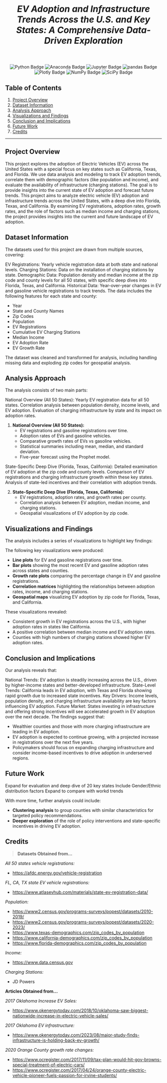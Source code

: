 # <br> <p align="center"> *EV Adoption and Infrastructure Trends Across the U.S. and Key States: A Comprehensive Data-Driven Exploration* </p>

<br> <p align="center">
![Python Badge](https://img.shields.io/badge/Python-3776AB?logo=python&logoColor=fff&style=flat-square)
![Anaconda Badge](https://img.shields.io/badge/Anaconda-44A833?logo=anaconda&logoColor=fff&style=flat-square)
![Jupyter Badge](https://img.shields.io/badge/Jupyter-F37626?logo=jupyter&logoColor=fff&style=flat-square)
![pandas Badge](https://img.shields.io/badge/pandas-150458?logo=pandas&logoColor=fff&style=flat-square)
![Plotly Badge](https://img.shields.io/badge/Plotly-3F4F75?logo=plotly&logoColor=fff&style=flat-square)
![NumPy Badge](https://img.shields.io/badge/NumPy-013243?logo=numpy&logoColor=fff&style=flat-square)
![SciPy Badge](https://img.shields.io/badge/SciPy-8CAAE6?logo=scipy&logoColor=fff&style=flat-square)
</p>


## **Table of Contents**
1. [Project Overview](#project-overview)
2. [Dataset Information](#dataset-information)
3. [Analysis Approach](#analysis-approach)
4. [Visualizations and Findings](#visualizations-and-findings)
5. [Conclusion and Implications](#conclusion-and-implications)
6. [Future Work](#future-work)
7. [Credits](#credits)

---

## **Project Overview**

This project explores the adoption of Electric Vehicles (EV) across the United States with a special focus on key states such as California, Texas, and Florida. We use data analysis and modeling to track EV adoption trends, correlate them with demographic factors (like population and income), and evaluate the availability of infrastructure (charging stations). The goal is to provide insights into the current state of EV adoption and forecast future trends.
This project aims to analyze electric vehicle (EV) adoption and infrastructure trends across the United States, with a deep dive into Florida, Texas, and California. By examining EV registrations, adoption rates, growth rates, and the role of factors such as median income and charging stations, the project provides insights into the current and future landscape of EV adoption.

## **Dataset Information**

The datasets used for this project are drawn from multiple sources, covering:

EV Registrations: Yearly vehicle registration data at both state and national levels.
Charging Stations: Data on the installation of charging stations by state.
Demographic Data: Population density and median income at the zip code and county levels for all 50 states, with specific deep dives into Florida, Texas, and California.
Historical Data: Year-over-year changes in EV and gasoline vehicle registrations to track trends.
The data includes the following features for each state and county:
- Year
- State and County Names
- Zip Codes
- Population
- EV Registrations
- Cumulative EV Charging Stations
- Median Income
- EV Adoption Rate
- EV Growth Rate

The dataset was cleaned and transformed for analysis, including handling missing data and exploding zip codes for geospatial analysis.

## **Analysis Approach**

The analysis consists of two main parts:

National Overview (All 50 States):
Yearly EV registration data for all 50 states.
Correlation analysis between population density, income levels, and EV adoption.
Evaluation of charging infrastructure by state and its impact on adoption rates.
1. **National Overview (All 50 States):**
   - EV registrations and gasoline registrations over time.
   - Adoption rates of EVs and gasoline vehicles.
   - Comparative growth rates of EVs vs gasoline vehicles.
   - Statistical summaries including mean, median, and standard deviation.
   - Five-year forecast using the Prophet model.

State-Specific Deep Dive (Florida, Texas, California):
Detailed examination of EV adoption at the zip code and county levels.
Comparison of EV registrations and charging infrastructure growth within these key states.
Analysis of state-led incentives and their correlation with adoption trends.

2. **State-Specific Deep Dive (Florida, Texas, California):**
   - EV registrations, adoption rates, and growth rates per county.
   - Correlation analysis between EV adoption, median income, and charging stations.
   - Geospatial visualizations of EV adoption by zip code.

## **Visualizations and Findings**
The analysis includes a series of visualizations to highlight key findings:

The following key visualizations were produced:
- **Line plots** for EV and gasoline registrations over time.
- **Bar plots** showing the most recent EV and gasoline adoption rates across states and counties.
- **Growth rate plots** comparing the percentage change in EV and gasoline registrations.
- **Correlation matrices** highlighting the relationships between adoption rates, income, and charging stations.
- **Geospatial maps** visualizing EV adoption by zip code for Florida, Texas, and California.

These visualizations revealed:
- Consistent growth in EV registrations across the U.S., with higher adoption rates in states like California.
- A positive correlation between median income and EV adoption rates.
- Counties with high numbers of charging stations showed higher EV adoption rates.

## **Conclusion and Implications**

Our analysis reveals that:

National Trends: EV adoption is steadily increasing across the U.S., driven by higher-income states and better-developed infrastructure.
State-Level Trends: California leads in EV adoption, with Texas and Florida showing rapid growth due to increased state incentives.
Key Drivers: Income levels, population density, and charging infrastructure availability are key factors influencing EV adoption.
Future Market: States investing in infrastructure and offering strong incentives will see accelerated growth in EV adoption over the next decade.
The findings suggest that:
- Wealthier counties and those with more charging infrastructure are leading in EV adoption.
- EV adoption is expected to continue growing, with a projected increase in registrations over the next five years.
- Policymakers should focus on expanding charging infrastructure and consider income-based incentives to drive adoption in underserved regions.

## **Future Work**
Expand for evaluation and deep dive of 20 key states
Include Gender/Ethnic distribution factors
Expand to compare with workd trends

With more time, further analysis could include:
- **Clustering analysis** to group counties with similar characteristics for targeted policy recommendations.
- **Deeper exploration** of the role of policy interventions and state-specific incentives in driving EV adoption.

## **Credits**

>**Datasets Obtained from...**  

_All 50 states vehicle registrations:_
- https://afdc.energy.gov/vehicle-registration  

_FL, CA, TX state EV vehicle registrations:_ 
- https://www.atlasevhub.com/materials/state-ev-registration-data/  

_Population:_ 
- https://www2.census.gov/programs-surveys/popest/datasets/2010-2019/ 
- https://www2.census.gov/programs-surveys/popest/datasets/2020-2023/ 
- https://www.texas-demographics.com/zip_codes_by_population 
- https://www.california-demographics.com/zip_codes_by_population 
- https://www.florida-demographics.com/zip_codes_by_population 

_Income:_ 
- https://www.data.census.gov

_Charging Stations:_
- JD Powers

**Articles Obtained from...**  

_2017 Oklahoma Increase EV Sales:_
- https://www.okenergytoday.com/2018/10/oklahoma-saw-biggest-nationwide-increase-in-electric-vehicle-sales/

_2017 Oklahoma EV infrastructure:_
- https://www.okenergytoday.com/2023/08/major-study-finds-infrastructure-is-holding-back-ev-growth/

_2020 Orange County growth rate changes:_
- https://www.ocregister.com/2017/11/09/tax-plan-would-hit-gov-browns-special-treatment-of-electric-cars/
- https://www.ocregister.com/2017/04/24/orange-county-electric-vehicle-pioneer-fuels-passion-for-irvine-students/
